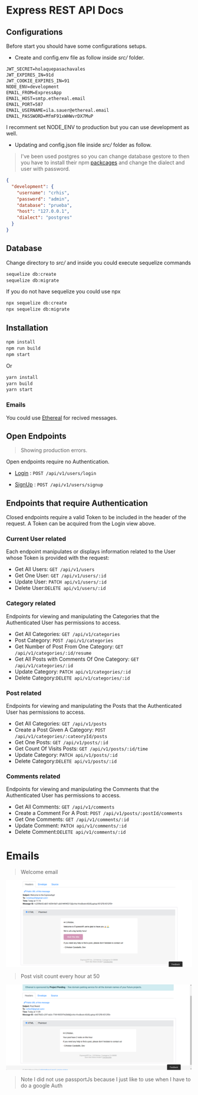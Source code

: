 # Express REST API Docs

## Configurations

Before start you should have some configurations setups.

- Create and config.env file as follow inside *src/* folder.


```dosini
JWT_SECRET=holaquepasachavales
JWT_EXPIRES_IN=91d
JWT_COOKIE_EXPIRES_IN=91
NODE_ENV=development
EMAIL_FROM=ExpressApp
EMAIL_HOST=smtp.ethereal.email
EMAIL_PORT=587
EMAIL_USERNAME=ila.sauer@ethereal.email
EMAIL_PASSWORD=MfmF91xWHWvrDX7MuP
```

I recomment set NODE_ENV to production but you can use development as well.

- Updating and config.json file inside *src/* folder as follow.

> I've been used postgres so you can change database gestore to then you have to install their npm [packcages](https://sequelize.org/master/manual/getting-started.html) and change the dialect and user with password.

```json
{
  "development": {
    "username": "crhis",
    "password": "admin",
    "database": "prueba",
    "host": "127.0.0.1",
    "dialect": "postgres"
  }
}
```
## Database 

Change directory to *src/* and inside you could execute sequelize commands

```sh
sequelize db:create
sequelize db:migrate
```
If you do not have sequelize you could use npx

```sh
npx sequelize db:create
npx sequelize db:migrate
```


## Installation

```sh
npm install 
npm run build
npm start
```

Or

```sh
yarn install
yarn build
yarn start
```

### Emails

You could use [Ethereal](https://ethereal.email/) for recived messages.

## Open Endpoints

> Showing production errors.

Open endpoints require no Authentication.

* [Login](./docs/login.md) : `POST /api/v1/users/login`

* [SignUp](./docs/signup.md) : `POST /api/v1/users/signup`
  
## Endpoints that require Authentication

Closed endpoints require a valid Token to be included in the header of the
request. A Token can be acquired from the Login view above.

### Current User related

Each endpoint manipulates or displays information related to the User whose
Token is provided with the request:

* Get All Users: `GET /api/v1/users`
* Get One User: `GET /api/v1/users/:id`
* Update User: `PATCH api/v1/users/:id`
* Delete User:`DELETE api/v1/users/:id`

### Category related

Endpoints for viewing and manipulating the Categories that the Authenticated User
has permissions to access.

* Get All Categories: `GET /api/v1/categories`
* Post Category: `POST /api/v1/categories`
* Get Number of Post From One Category: `GET /api/v1/categories/:id/resume`
* Get All Posts with Comments Of One Category: `GET /api/v1/categories/:id`
* Update Category: `PATCH api/v1/categories/:id`
* Delete Category:`DELETE api/v1/categories/:id`

### Post related

Endpoints for viewing and manipulating the Posts that the Authenticated User
has permissions to access.

* Get All Categories: `GET /api/v1/posts`
* Create a Post Given A Category: `POST /api/v1/categories/:cateoryId/posts`
* Get One Posts: `GET /api/v1/posts/:id`
* Get Count Of Visits Posts: `GET /api/v1/posts/:id/time`
* Update Category: `PATCH api/v1/posts/:id`
* Delete Category:`DELETE api/v1/posts/:id`

### Comments related

Endpoints for viewing and manipulating the Comments that the Authenticated User
has permissions to access.

* Get All Comments: `GET /api/v1/comments`
* Create a Comment For A Post: `POST /api/v1/posts/:postId/comments`
* Get One Comments: `GET /api/v1/comments/:id`
* Update Comment: `PATCH api/v1/comments/:id`
* Delete Comment:`DELETE api/v1/comments/:id`

# Emails

> Welcome email

![Welcome](./images/Welcome.png)

> Post visit count every hour at 50

![Welcome](./images/visitCount.png)

> Note I did not use passportJs because I just like to use when I have to do a google Auth 

